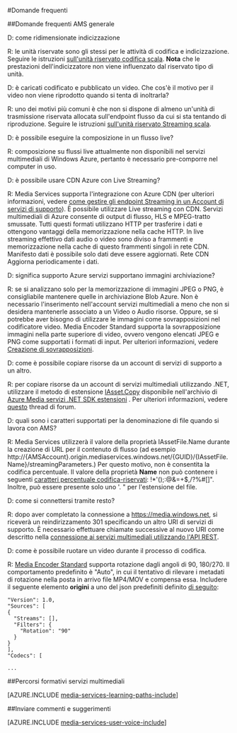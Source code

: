 <properties 
    pageTitle="Domande frequenti | Microsoft Azure" 
    description="Domande frequenti domande frequenti" 
    services="media-services" 
    documentationCenter="" 
    authors="Juliako" 
    manager="erikre" 
    editor=""/>

<tags 
    ms.service="media-services" 
    ms.workload="media" 
    ms.tgt_pltfrm="na" 
    ms.devlang="na" 
    ms.topic="article" 
    ms.date="09/19/2016" 
    ms.author="juliako"/>


#<a name="frequently-asked-questions"></a>Domande frequenti

##<a name="general-ams-faqs"></a>Domande frequenti AMS generale

D: come ridimensionate indicizzazione

R: le unità riservate sono gli stessi per le attività di codifica e indicizzazione. Seguire le istruzioni [sull'unità riservato codifica scala](media-services-scale-media-processing-overview.md). **Nota** che le prestazioni dell'indicizzatore non viene influenzato dal riservato tipo di unità.

D: è caricati codificato e pubblicato un video. Che cos'è il motivo per il video non viene riprodotto quando si tenta di inoltrarla?

R: uno dei motivi più comuni è che non si dispone di almeno un'unità di trasmissione riservata allocata sull'endpoint flusso da cui si sta tentando di riproduzione.  Seguire le istruzioni [sull'unità riservato Streaming scala](media-services-portal-scale-streaming-endpoints.md).

D: è possibile eseguire la composizione in un flusso live?

R: composizione su flussi live attualmente non disponibili nel servizi multimediali di Windows Azure, pertanto è necessario pre-comporre nel computer in uso.

D: è possibile usare CDN Azure con Live Streaming?

R: Media Services supporta l'integrazione con Azure CDN (per ulteriori informazioni, vedere [come gestire gli endpoint Streaming in un Account di servizi di supporto](media-services-portal-manage-streaming-endpoints.md)).  È possibile utilizzare Live streaming con CDN. Servizi multimediali di Azure consente di output di flusso, HLS e MPEG-tratto smussate. Tutti questi formati utilizzano HTTP per trasferire i dati e ottengono vantaggi della memorizzazione nella cache HTTP. In live streaming effettivo dati audio o video sono diviso a frammenti e memorizzazione nella cache di questo frammenti singoli in rete CDN. Manifesto dati è possibile solo dati deve essere aggiornati. Rete CDN Aggiorna periodicamente i dati.

D: significa supporto Azure servizi supportano immagini archiviazione?

R: se si analizzano solo per la memorizzazione di immagini JPEG o PNG, è consigliabile mantenere quelle in archiviazione Blob Azure. Non è necessario l'inserimento nell'account servizi multimediali a meno che non si desidera mantenerle associato a un Video o Audio risorse. Oppure, se si potrebbe aver bisogno di utilizzare le immagini come sovrapposizioni nel codificatore video. Media Encoder Standard supporta la sovrapposizione immagini nella parte superiore di video, ovvero vengono elencati JPEG e PNG come supportati i formati di input. Per ulteriori informazioni, vedere [Creazione di sovrapposizioni](media-services-custom-mes-presets-with-dotnet.md#overlay).

D: come è possibile copiare risorse da un account di servizi di supporto a un altro.

R: per copiare risorse da un account di servizi multimediali utilizzando .NET, utilizzare il metodo di estensione [IAsset.Copy](https://github.com/Azure/azure-sdk-for-media-services-extensions/blob/dev/MediaServices.Client.Extensions/IAssetExtensions.cs#L354) disponibile nell'archivio di [Azure Media servizi .NET SDK estensioni](https://github.com/Azure/azure-sdk-for-media-services-extensions/) . Per ulteriori informazioni, vedere [questo](https://social.msdn.microsoft.com/Forums/azure/28912d5d-6733-41c1-b27d-5d5dff2695ca/migrate-media-services-across-subscription?forum=MediaServices) thread di forum.

D: quali sono i caratteri supportati per la denominazione di file quando si lavora con AMS?

R: Media Services utilizzerà il valore della proprietà IAssetFile.Name durante la creazione di URL per il contenuto di flusso (ad esempio http://{AMSAccount}.origin.mediaservices.windows.net/{GUID}/{IAssetFile.Name}/streamingParameters.) Per questo motivo, non è consentita la codifica percentuale. Il valore della proprietà **Name** non può contenere i seguenti [caratteri percentuale codifica-riservati](http://en.wikipedia.org/wiki/Percent-encoding#Percent-encoding_reserved_characters): !*'();:@&=+$,/?%#[]". Inoltre, può essere presente solo uno '. " per l'estensione del file.


D: come si connettersi tramite resto?

R: dopo aver completato la connessione a https://media.windows.net, si riceverà un reindirizzamento 301 specificando un altro URI di servizi di supporto. È necessario effettuare chiamate successive al nuovo URI come descritto nella [connessione ai servizi multimediali utilizzando l'API REST](media-services-rest-connect-programmatically.md). 


D: come è possibile ruotare un video durante il processo di codifica.

R: [Media Encoder Standard](media-services-dotnet-encode-with-media-encoder-standard.md) supporta rotazione dagli angoli di 90, 180/270. Il comportamento predefinito è "Auto", in cui il tentativo di rilevare i metadati di rotazione nella posta in arrivo file MP4/MOV e compensa essa. Includere il seguente elemento **origini** a uno del json predefiniti definito [di seguito](http://msdn.microsoft.com/library/azure/mt269960.aspx):
    
    "Version": 1.0,
    "Sources": [
    {
      "Streams": [],
      "Filters": {
        "Rotation": "90"
      }
    }
    ],
    "Codecs": [
    
    ...




##<a name="media-services-learning-paths"></a>Percorsi formativi servizi multimediali

[AZURE.INCLUDE [media-services-learning-paths-include](../../includes/media-services-learning-paths-include.md)]

##<a name="provide-feedback"></a>Inviare commenti e suggerimenti

[AZURE.INCLUDE [media-services-user-voice-include](../../includes/media-services-user-voice-include.md)]
